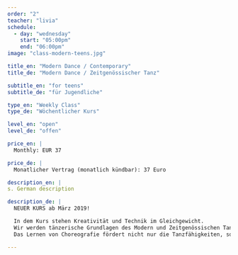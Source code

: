 ```yaml
---
order: "2"
teacher: "livia"
schedule:
  - day: "wednesday"
    start: "05:00pm"
    end: "06:00pm"
image: "class-modern-teens.jpg"

title_en: "Modern Dance / Contemporary"
title_de: "Modern Dance / Zeitgenössischer Tanz"

subtitle_en: "for teens"
subtitle_de: "für Jugendliche"

type_en: "Weekly Class"
type_de: "Wöchentlicher Kurs"

level_en: "open"
level_de: "offen"

price_en: | 
  Monthly: EUR 37   

price_de: |
  Monatlicher Vertrag (monatlich kündbar): 37 Euro

description_en: |  
s. German description  

description_de: |
  NEUER KURS ab März 2019!  

  In dem Kurs stehen Kreativität und Technik im Gleichgewicht.  
  Wir werden tänzerische Grundlagen des Modern und Zeitgenössischen Tanz durch Spaß und Freude vermitteln: Ausrichtung, Kraft und Bewegungsqualitäten, Boden Arbeit, Rythmus und  Koordination Entwicklung. Kurze Choreografien zu erstellen  durch Improvisation und Komposition sind auch Teil dieses Kurses.   
  Das Lernen von Choreografie fördert nicht nur die Tanzfähigkeiten, sondern auch Konzentration, Koordination und Gedächtnis.

---
```


